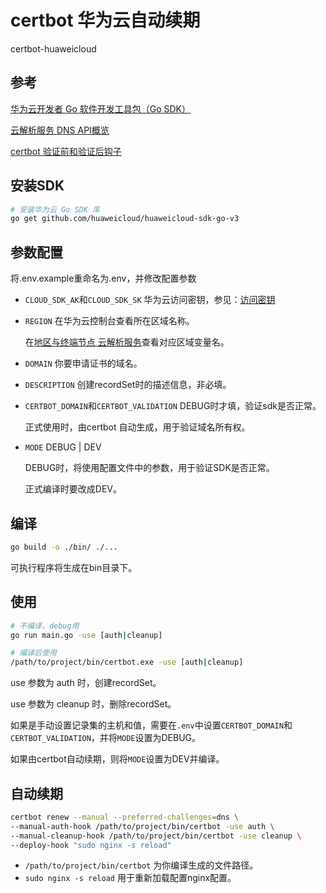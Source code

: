 # certbot 华为云自动续期

certbot-huaweicloud

## 参考

[华为云开发者 Go 软件开发工具包（Go SDK）](https://console.huaweicloud.com/apiexplorer/#/sdkcenter/DNS?lang=Go)

[云解析服务 DNS API概览](https://support.huaweicloud.com/api-dns/zh-cn_topic_0132421999.html)

[certbot 验证前和验证后钩子](https://eff-certbot.readthedocs.io/en/stable/using.html#pre-and-post-validation-hooks)

## 安装SDK

```bash
# 安装华为云 Go SDK 库
go get github.com/huaweicloud/huaweicloud-sdk-go-v3
```

## 参数配置

将.env.example重命名为.env，并修改配置参数

- `CLOUD_SDK_AK`和`CLOUD_SDK_SK`
    华为云访问密钥，参见：[访问密钥](https://support.huaweicloud.com/usermanual-ca/zh-cn_topic_0046606340.html)

- `REGION`
    在华为云控制台查看所在区域名称。

    在[地区与终端节点 云解析服务](https://console.huaweicloud.com/apiexplorer/#/endpoint/DNS)查看对应区域变量名。

- `DOMAIN`
    你要申请证书的域名。

- `DESCRIPTION`
    创建recordSet时的描述信息，非必填。

- `CERTBOT_DOMAIN`和`CERTBOT_VALIDATION`
    DEBUG时才填，验证sdk是否正常。

    正式使用时，由certbot 自动生成，用于验证域名所有权。

- `MODE`
    DEBUG | DEV

    DEBUG时，将使用配置文件中的参数，用于验证SDK是否正常。

    正式编译时要改成DEV。

## 编译

```bash
go build -o ./bin/ ./...
```

可执行程序将生成在bin目录下。

## 使用

```bash
# 不编译，debug用
go run main.go -use [auth|cleanup]

# 编译后使用
/path/to/project/bin/certbot.exe -use [auth|cleanup]
```

use 参数为 auth 时，创建recordSet。

use 参数为 cleanup 时，删除recordSet。

如果是手动设置记录集的主机和值，需要在`.env`中设置`CERTBOT_DOMAIN`和`CERTBOT_VALIDATION`，并将`MODE`设置为DEBUG。

如果由certbot自动续期，则将`MODE`设置为DEV并编译。

## 自动续期

```bash
certbot renew --manual --preferred-challenges=dns \
--manual-auth-hook /path/to/project/bin/certbot -use auth \
--manual-cleanup-hook /path/to/project/bin/certbot -use cleanup \
--deploy-hook "sudo nginx -s reload"
```

- `/path/to/project/bin/certbot` 为你编译生成的文件路径。
- `sudo nginx -s reload` 用于重新加载配置nginx配置。
